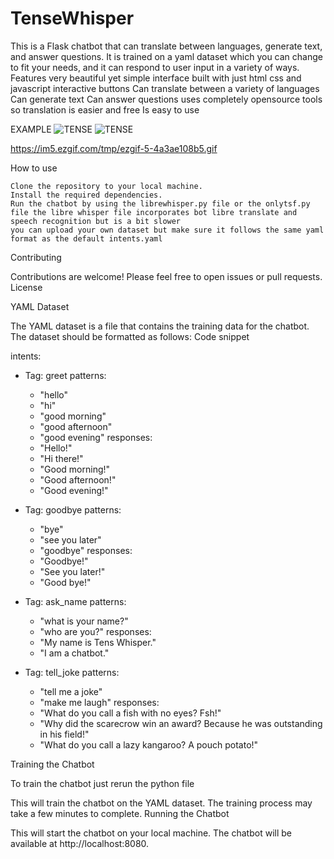 # TenseWhisper
 This is a Flask chatbot that can translate between languages, generate text, and answer questions. It is trained on a yaml dataset which you can change to fit your needs, and it can respond to user input in a variety of ways.
Features
    very beautiful yet simple interface built with just html css and javascript
    interactive buttons
    Can translate between a variety of languages
    Can generate text
    Can answer questions
    uses completely opensource tools so translation is easier and free
    Is easy to use



EXAMPLE
![TENSE](https://github.com/danpizzy/tensewhisper/assets/53155066/cf93f41f-c90e-41da-bcbb-cb50cd20648f)
![TENSE](https://im5.ezgif.com/tmp/ezgif-5-4a3ae108b5.gif)

https://im5.ezgif.com/tmp/ezgif-5-4a3ae108b5.gif

How to use

    Clone the repository to your local machine.
    Install the required dependencies.
    Run the chatbot by using the librewhisper.py file or the onlytsf.py file the libre whisper file incorporates bot libre translate and speech recognition but is a bit slower  
    you can upload your own dataset but make sure it follows the same yaml format as the default intents.yaml

Contributing

Contributions are welcome! Please feel free to open issues or pull requests.
License

YAML Dataset

The YAML dataset is a file that contains the training data for the chatbot. The dataset should be formatted as follows:
Code snippet

intents:
  - Tag: greet
    patterns:
      - "hello"
      - "hi"
      - "good morning"
      - "good afternoon"
      - "good evening"
    responses:
      - "Hello!"
      - "Hi there!"
      - "Good morning!"
      - "Good afternoon!"
      - "Good evening!"

  - Tag: goodbye
    patterns:
      - "bye"
      - "see you later"
      - "goodbye"
    responses:
      - "Goodbye!"
      - "See you later!"
      - "Good bye!"

  - Tag: ask_name
    patterns:
      - "what is your name?"
      - "who are you?"
    responses:
      - "My name is Tens Whisper."
      - "I am a chatbot."

  - Tag: tell_joke
    patterns:
      - "tell me a joke"
      - "make me laugh"
    responses:
      - "What do you call a fish with no eyes? Fsh!"
      - "Why did the scarecrow win an award? Because he was outstanding in his field!"
      - "What do you call a lazy kangaroo? A pouch potato!"

Training the Chatbot

To train the chatbot just rerun the python file

This  will train the chatbot on the YAML dataset. The training process may take a few minutes to complete.
Running the Chatbot


This will start the chatbot on your local machine. The chatbot will be available at http://localhost:8080.

